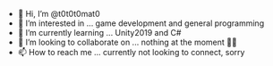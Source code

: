 - 👋 Hi, I’m @t0t0t0mat0
- 👀 I’m interested in ... game development and general programming
- 🌱 I’m currently learning ... Unity2019 and C#
- 💞️ I’m looking to collaborate on ... nothing at the moment 🤷‍♀️
- 📫 How to reach me ... currently not looking to connect, sorry

<!---
t0t0t0mat0/t0t0t0mat0 is a ✨ special ✨ repository because its `README.md` (this file) appears on your GitHub profile.
You can click the Preview link to take a look at your changes.
--->
